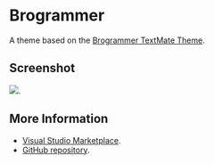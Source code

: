 # Brogrammer

A theme based on the [Brogrammer TextMate Theme](http://colorsublime.com/theme/Brogrammer).


## Screenshot
![](https://raw.githubusercontent.com/gerane/VSCodeThemes/master/gerane.Theme-Brogrammer/screenshot.png).


## More Information
* [Visual Studio Marketplace](https://marketplace.visualstudio.com/items/gerane.Theme-Brogrammer).
* [GitHub repository](https://github.com/gerane/VSCodeThemes).
